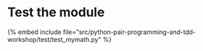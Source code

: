 # Test the module


{% embed include file="src/python-pair-programming-and-tdd-workshop/test/test_mymath.py" %}
